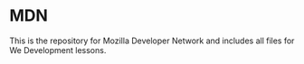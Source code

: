 # MDN

This is the repository for Mozilla Developer Network and includes all files for We Development lessons.
